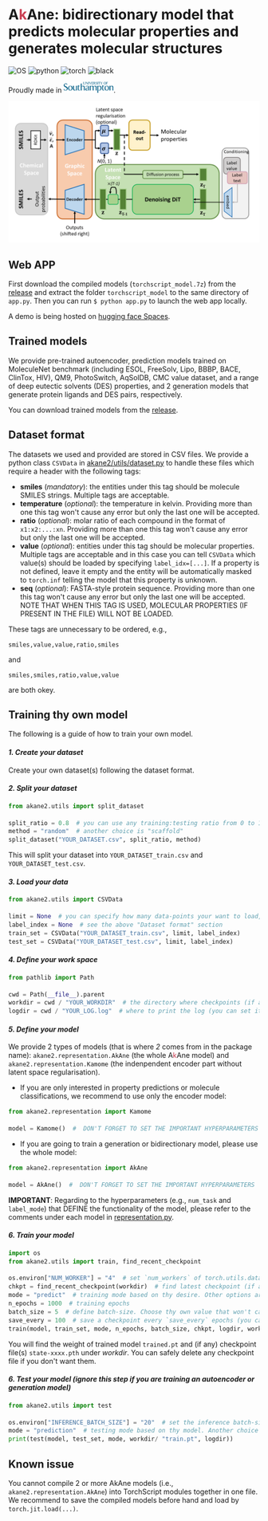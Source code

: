 # A<span style='color:#CB4154'>k</span>Ane: bidirectionary model that predicts molecular properties and generates molecular structures


![OS](https://img.shields.io/badge/OS-Windows%20|%20Linux%20|%20macOS-blue?color=00b166)
![python](https://img.shields.io/badge/Python-3.9%20|%203.10-blue.svg?color=dd9b65)
![torch](https://img.shields.io/badge/torch-2.0-blue?color=708ddd)
![black](https://img.shields.io/badge/code%20style-black-black)

Proudly made in <img src="image/uos_blue.png" alt="University of Southampton" width="100"/>.

<img src="image/model_scheme.png" alt="model scheme" width="600"/>

## Web APP
First download the compiled models (`torchscript_model.7z`) from the [release](https://github.com/Augus1999/AkAne/releases) and extract the folder `torchscript_model` to the same directory of `app.py`. Then you can run `$ python app.py` to launch the web app locally.

A demo is being hosted on [hugging face Spaces](https://huggingface.co/spaces/suenoomozawa/AkAne).

## Trained models
We provide pre-trained autoencoder, prediction models trained on MoleculeNet benchmark (including ESOL, FreeSolv, Lipo, BBBP, BACE, ClinTox, HIV), QM9, PhotoSwitch, AqSolDB, CMC value dataset, and a range of deep eutectic solvents (DES) properties, and 2 generation models that generate protein ligands and DES pairs, respectively.

You can download trained models from the [release](https://github.com/Augus1999/AkAne/releases).

## Dataset format
The datasets we used and provided are stored in CSV files. We provide a python class `CSVData` in [akane2/utils/dataset.py](akane2/utils/dataset.py) to handle these files which require a header with the following tags:
* __smiles__ (_mandatory_): the entities under this tag should be molecule SMILES strings. Multiple tags are acceptable.
* __temperature__ (_optional_): the temperature in kelvin. Providing more than one this tag won't cause any error but only the last one will be accepted.
* __ratio__ (_optional_): molar ratio of each compound in the format of `x1:x2:...:xn`.  Providing more than one this tag won't cause any error but only the last one will be accepted.
* __value__ (_optional_): entities under this tag should be molecular properties. Multiple tags are acceptable and in this case you can tell `CSVData` which value(s) should be loaded by specifying `label_idx=[...]`. If a property is not defined, leave it empty and the entity will be automatically masked to `torch.inf` telling the model that this property is unknown. 
* __seq__ (_optional_): FASTA-style protein sequence. Providing more than one this tag won't cause any error but only the last one will be accepted. NOTE THAT WHEN THIS TAG IS USED, MOLECULAR PROPERTIES (IF PRESENT IN THE FILE) WILL NOT BE LOADED.

These tags are unnecessary to be ordered, e.g.,
```csv
smiles,value,value,ratio,smiles
```
and
```csv
smiles,smiles,ratio,value,value
```
are both okey.

## Training thy own model
The following is a guide of how to train your own model.
#### _1. Create your dataset_
Create your own dataset(s) following the dataset format.
#### _2. Split your dataset_
```python
from akane2.utils import split_dataset

split_ratio = 0.8  # you can use any training:testing ratio from 0 to 1
method = "random"  # another choice is "scaffold"
split_dataset("YOUR_DATASET.csv", split_ratio, method)
```
This will split your dataset into `YOUR_DATASET_train.csv` and `YOUR_DATASET_test.csv`.
#### _3. Load your data_
```python
from akane2.utils import CSVData

limit = None  # you can specify how many data-points your want to load, e.g., 1200
label_index = None  # see the above "Dataset format" section
train_set = CSVData("YOUR_DATASET_train.csv", limit, label_index)
test_set = CSVData("YOUR_DATASET_test.csv", limit, label_index)
```
#### _4. Define your work space_
```python
from pathlib import Path

cwd = Path(__file__).parent
workdir = cwd / "YOUR_WORKDIR"  # the directory where checkpoints (if any) will be stored
logdir = cwd / "YOUR_LOG.log"  # where to print the log (you can set it to "None")
```
#### _5. Define your model_
We provide 2 types of models (that is where _2_ comes from in the package name): `akane2.representation.AkAne` (the whole A<span style='color:#CB4154'>k</span>Ane model) and `akane2.representation.Kamome` (the indenpendent encoder part without latent space regularisation).
* If you are only interested in property predictions or molecule classifications, we recommend to use only the encoder model:
```python
from akane2.representation import Kamome

model = Kamome()  #  DON'T FORGET TO SET THE IMPORTANT HYPERPARAMETERS
```
* If you are going to train a generation or bidirectionary model, please use the whole model:
```python
from akane2.representation import AkAne

model = AkAne()  #  DON'T FORGET TO SET THE IMPORTANT HYPERPARAMETERS
```
__IMPORTANT__: Regarding to the hyperparameters (e.g., `num_task` and `label_mode`) that DEFINE the functionality of the model, please refer to the comments under each model in [representation.py](akane2/representation.py).
#### _6. Train your model_
```python
import os
from akane2.utils import train, find_recent_checkpoint

os.environ["NUM_WORKER"] = "4"  # set `num_workers` of torch.utils.data.DataLoader (the default value is min(4, num_cpu_cores) if you remove this line)
chkpt = find_recent_checkpoint(workdir)  # find latest checkpoint (if any)
mode = "predict"  # training mode based on thy desire. Other options are "autoencoder", "classify", and "diffusion"
n_epochs = 1000  # training epochs
batch_size = 5  # define batch-size. Choose thy own value that won't cause `CUDA out of memory` error
save_every = 100  # save a checkpoint every `save_every` epochs (you can set to "None")
train(model, train_set, mode, n_epochs, batch_size, chkpt, logdir, workdir, save_every)
```
You will find the weight of trained model `trained.pt` and (if any) checkpoint file(s) `state-xxxx.pth` under _workdir_. You can safely delete any checkpoint file if you don't want them.
#### _6. Test your model (ignore this step if you are training an autoencoder or generation model)_
```python
from akane2.utils import test

os.environ["INFERENCE_BATCH_SIZE"] = "20"  # set the inference batch-size that won't cause `CUDA out of memory` error (the default value is 20 if you remove this line)
mode = "prediction"  # testing mode based on thy model. Another choice is "classification"
print(test(model, test_set, mode, workdir/ "train.pt", logdir))
```

## Known issue
You cannot compile 2 or more AkAne models (i.e., `akane2.representation.AkAne`) into TorchScript modules together in one file. We recommend to save the compiled models before hand and load by `torch.jit.load(...)`.